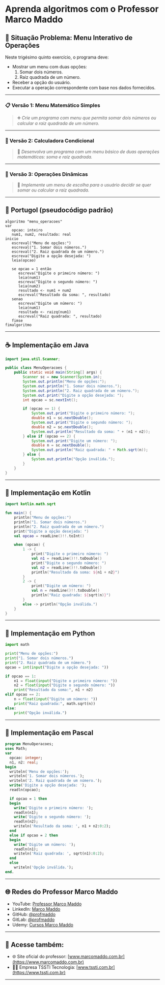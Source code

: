 # Aprenda algoritmos com o Professor Marco Maddo

## 🧠 Situação Problema: Menu Interativo de Operações

Neste trigésimo quinto exercício, o programa deve:

- Mostrar um menu com duas opções:
  1. Somar dois números.
  2. Raiz quadrada de um número.
- Receber a opção do usuário.
- Executar a operação correspondente com base nos dados fornecidos.

---

### 📋 Versão 1: Menu Matemático Simples
> ➕ *Crie um programa com menu que permita somar dois números ou calcular a raiz quadrada de um número.*

---

### 🧮 Versão 2: Calculadora Condicional
> 🧠 *Desenvolva um programa com um menu básico de duas operações matemáticas: soma e raiz quadrada.*

---

### 🧾 Versão 3: Operações Dinâmicas
> 🧠 *Implemente um menu de escolha para o usuário decidir se quer somar ou calcular a raiz quadrada.*

---

## 💬 Portugol (pseudocódigo padrão)

```portugol
algoritmo "menu_operacoes"
var
   opcao: inteiro
   num1, num2, resultado: real
inicio
   escreval("Menu de opções:")
   escreval("1. Somar dois números.")
   escreval("2. Raiz quadrada de um número.")
   escreva("Digite a opção desejada: ")
   leia(opcao)

   se opcao = 1 então
      escreva("Digite o primeiro número: ")
      leia(num1)
      escreva("Digite o segundo número: ")
      leia(num2)
      resultado <- num1 + num2
      escreval("Resultado da soma: ", resultado)
   senao
      escreva("Digite um número: ")
      leia(num1)
      resultado <- raizq(num1)
      escreval("Raiz quadrada: ", resultado)
   fimse
fimalgoritmo
```

---

## ☕ Implementação em Java

```java
import java.util.Scanner;

public class MenuOperacoes {
    public static void main(String[] args) {
        Scanner sc = new Scanner(System.in);
        System.out.println("Menu de opções:");
        System.out.println("1. Somar dois números.");
        System.out.println("2. Raiz quadrada de um número.");
        System.out.print("Digite a opção desejada: ");
        int opcao = sc.nextInt();

        if (opcao == 1) {
            System.out.print("Digite o primeiro número: ");
            double n1 = sc.nextDouble();
            System.out.print("Digite o segundo número: ");
            double n2 = sc.nextDouble();
            System.out.println("Resultado da soma: " + (n1 + n2));
        } else if (opcao == 2) {
            System.out.print("Digite um número: ");
            double n = sc.nextDouble();
            System.out.println("Raiz quadrada: " + Math.sqrt(n));
        } else {
            System.out.println("Opção inválida.");
        }
    }
}
```

---

## 💙 Implementação em Kotlin

```kotlin
import kotlin.math.sqrt

fun main() {
    println("Menu de opções:")
    println("1. Somar dois números.")
    println("2. Raiz quadrada de um número.")
    print("Digite a opção desejada: ")
    val opcao = readLine()!!.toInt()

    when (opcao) {
        1 -> {
            print("Digite o primeiro número: ")
            val n1 = readLine()!!.toDouble()
            print("Digite o segundo número: ")
            val n2 = readLine()!!.toDouble()
            println("Resultado da soma: ${n1 + n2}")
        }
        2 -> {
            print("Digite um número: ")
            val n = readLine()!!.toDouble()
            println("Raiz quadrada: ${sqrt(n)}")
        }
        else -> println("Opção inválida.")
    }
}
```

---

## 🐍 Implementação em Python

```python
import math

print("Menu de opções:")
print("1. Somar dois números.")
print("2. Raiz quadrada de um número.")
opcao = int(input("Digite a opção desejada: "))

if opcao == 1:
    n1 = float(input("Digite o primeiro número: "))
    n2 = float(input("Digite o segundo número: "))
    print("Resultado da soma:", n1 + n2)
elif opcao == 2:
    n = float(input("Digite um número: "))
    print("Raiz quadrada:", math.sqrt(n))
else:
    print("Opção inválida.")
```

---

## 🧙 Implementação em Pascal

```pascal
program MenuOperacoes;
uses Math;
var
  opcao: integer;
  n1, n2: real;
begin
  writeln('Menu de opções:');
  writeln('1. Somar dois números.');
  writeln('2. Raiz quadrada de um número.');
  write('Digite a opção desejada: ');
  readln(opcao);

  if opcao = 1 then
  begin
    write('Digite o primeiro número: ');
    readln(n1);
    write('Digite o segundo número: ');
    readln(n2);
    writeln('Resultado da soma: ', n1 + n2:0:2);
  end
  else if opcao = 2 then
  begin
    write('Digite um número: ');
    readln(n1);
    writeln('Raiz quadrada: ', sqrt(n1):0:2);
  end
  else
    writeln('Opção inválida.');
end.
```

---

## 🌐 Redes do Professor Marco Maddo

- YouTube: [Professor Marco Maddo](https://www.youtube.com/@ProfessorMarcoMaddo)
- LinkedIn: [Marco Maddo](https://www.linkedin.com/in/marcomaddo/)
- GitHub: [@profmaddo](https://github.com/profmaddo)
- GitLab: [@profmaddo](https://gitlab.com/profmaddo)
- Udemy: [Cursos Marco Maddo](https://www.udemy.com/user/marcomaddo/)

---

## 🚀 Acesse também:

- 🌐 Site oficial do professor: [www.marcomaddo.com.br](https://www.marcomaddo.com.br)
- 🧑‍💼 Empresa TSSTI Tecnologia: [www.tssti.com.br](https://www.tssti.com.br)

---

